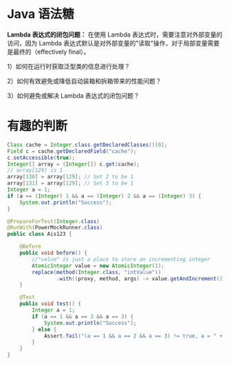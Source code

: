 
# Java 语法糖
   **Lambda 表达式的闭包问题：** 在使用 Lambda 表达式时，需要注意对外部变量的访问，因为 Lambda 表达式默认是对外部变量的"读取"操作，对于局部变量需要是最终的（effectively final）。


1）如何在运行时获取泛型类的信息进行处理？

2）如何有效避免或降低自动装箱和拆箱带来的性能问题？

3）如何避免或解决 Lambda 表达式的闭包问题？

# 有趣的判断
```java
Class cache = Integer.class.getDeclaredClasses()[0];
Field c = cache.getDeclaredField("cache");
c.setAccessible(true);
Integer[] array = (Integer[]) c.get(cache);
// array[129] is 1
array[130] = array[129]; // Set 2 to be 1
array[131] = array[129]; // Set 3 to be 1
Integer a = 1;
if (a == (Integer) 1 && a == (Integer) 2 && a == (Integer) 3) {
    System.out.println("Success");
}
```

```java
@PrepareForTest(Integer.class)
@RunWith(PowerMockRunner.class)
public class Ais123 {

    @Before
    public void before() {
        //"value" is just a place to store an incrementing integer
        AtomicInteger value = new AtomicInteger(1);
        replace(method(Integer.class, "intValue"))
                .with((proxy, method, args) -> value.getAndIncrement());
    }

    @Test
    public void test() {
        Integer a = 1;
        if (a == 1 && a == 2 && a == 3) {
            System.out.println("Success");
        } else {
            Assert.fail("(a == 1 && a == 2 && a == 3) != true, a = " + a.intValue());
        }
    }
}
```